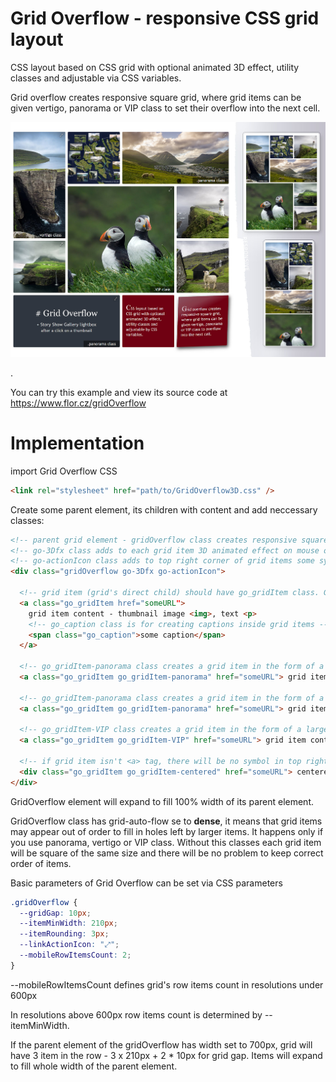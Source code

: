# Grid Overflow - responsive CSS grid layout

CSS layout based on CSS grid with optional animated 3D effect, utility classes and adjustable via CSS variables.

Grid overflow crea­tes respon­sive square grid, where grid items can be given vertigo, pa­no­rama or VIP class to set their over­flow into the next cell.

![Grid Overflow example](https://raw.githubusercontent.com/Roman-Flossler/Grid-Overflow/main/gridOverflow.jpg)

.

You can try this example and view its source code at https://www.flor.cz/gridOverflow 

# Implementation

import Grid Overflow CSS

```html
<link rel="stylesheet" href="path/to/GridOverflow3D.css" />
```

Create some parent element, its children with content and add neccessary classes:

```html
<!-- parent grid element - gridOverflow class creates responsive square grid from grid's direct children (items) -->
<!-- go-3Dfx class adds to each grid item 3D animated effect on mouse over  -->
<!-- go-actionIcon class adds to top right corner of grid items some symbol, but only if grid item is <a> tag  -->
<div class="gridOverflow go-3Dfx go-actionIcon">

  <!-- grid item (grid's direct child) should have go_gridItem class. Grid item has square form (1x1) -->
  <a class="go_gridItem href="someURL">
    grid item content - thumbnail image <img>, text <p>
    <!-- go_caption class is for creating captions inside grid items -->
    <span class="go_caption">some caption</span>
  </a>

  <!-- go_gridItem-panorama class creates a grid item in the form of a vertical rectangle (1x2) -->
  <a class="go_gridItem go_gridItem-panorama" href="someURL"> grid item content - thumbnail image <img>, text <p> </a>

  <!-- go_gridItem-panorama class creates a grid item in the form of a horizontal rectangle (2x1) -->
  <a class="go_gridItem go_gridItem-panorama" href="someURL"> grid item content - thumbnail image <img>, text <p> </a>

  <!-- go_gridItem-VIP class creates a grid item in the form of a large square (2x2) -->
  <a class="go_gridItem go_gridItem-VIP" href="someURL"> grid item content - thumbnail image <img>, text <p> </a>

  <!-- if grid item isn't <a> tag, there will be no symbol in top right corner  -->
  <div class="go_gridItem go_gridItem-centered" href="someURL"> centered content - typically some text </div>
</div>
```

GridOverflow element will expand to fill 100% width of its parent element.

GridOverflow class has grid-auto-flow se to **dense**, it means that grid items may appear out of order to fill in holes left by larger items. It happens only if you use panorama, vertigo or VIP class. Without this classes each grid item will be square of the same size and there will be no problem to keep correct order of items.

Basic parameters of Grid Overflow can be set via CSS parameters

```css
.gridOverflow {
  --gridGap: 10px;
  --itemMinWidth: 210px;
  --itemRounding: 3px;
  --linkActionIcon: "⤢";
  --mobileRowItemsCount: 2;
}
```

--mobileRowItemsCount defines grid's row items count in resolutions under 600px

In resolutions above 600px row items count is determined by --itemMinWidth.

If the parent element of the gridOverflow has width set to 700px, grid will have 3 item in the row - 3 x 210px + 2 * 10px for grid gap.
Items will expand to fill whole width of the parent element.

